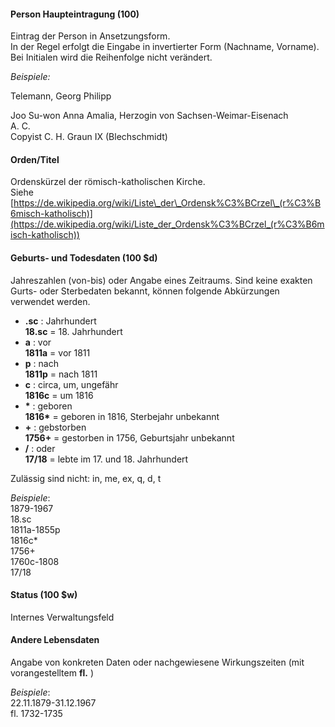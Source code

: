 #### Person Haupteintragung (100)
Eintrag der Person in Ansetzungsform.  
In der Regel erfolgt die Eingabe in invertierter Form (Nachname, Vorname). Bei Initialen wird die Reihenfolge nicht verändert.  
   
_Beispiele:_  

Telemann, Georg Philipp

Joo Su-won
Anna Amalia, Herzogin von Sachsen-Weimar-Eisenach  
A. C.   
Copyist C. H. Graun IX (Blechschmidt)  
  

#### Orden/Titel
Ordenskürzel der römisch-katholischen Kirche.   
Siehe [https://de.wikipedia.org/wiki/Liste\_der\_Ordensk%C3%BCrzel\_(r%C3%B6misch-katholisch)](https://de.wikipedia.org/wiki/Liste_der_Ordensk%C3%BCrzel_(r%C3%B6misch-katholisch))  
  
  

#### Geburts- und Todesdaten (100 $d)  

Jahreszahlen (von-bis) oder Angabe eines Zeitraums. Sind keine exakten Gurts- oder Sterbedaten bekannt, können folgende Abkürzungen verwendet werden.  

- **.sc** : Jahrhundert  
**18.sc** = 18. Jahrhundert
- **a** : vor  
**1811a** = vor 1811
- **p** : nach  
**1811p** = nach 1811
- **c** : circa, um, ungefähr  
**1816c** = um 1816
- **\*** : geboren  
**1816\*** = geboren in 1816, Sterbejahr unbekannt
- **+** : gebstorben  
**1756+** = gestorben in 1756, Geburtsjahr unbekannt
- **/** : oder  
**17/18** = lebte im 17. und 18. Jahrhundert

Zulässig sind nicht: in, me, ex, q, d, t

  

_Beispiele_:  
1879-1967  
18.sc  
1811a-1855p  
1816c\*  
1756+  
1760c-1808  
17/18

  

#### Status (100 $w)  

Internes Verwaltungsfeld  
  

#### Andere Lebensdaten
Angabe von konkreten Daten oder nachgewiesene Wirkungszeiten (mit vorangestelltem **fl.** )  
  
_Beispiele_:   
22.11.1879-31.12.1967  
fl. 1732-1735